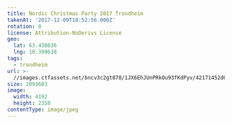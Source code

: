 ```yaml
---
title: Nordic Christmas Party 2017 Trondheim
takenAt: '2017-12-09T18:52:56.000Z'
rotation: 0
license: Attribution-NoDerivs License
geo:
  lat: 63.430836
  lng: 10.399638
tags:
  - trondheim
url: >-
  //images.ctfassets.net/bncv3c2gt878/1JX6EhJUnPRkOu93fKdPyv/42171452d0b2fb70472e5f0398d2937a/nordic-christmas-party-2017-trondheim_38960941561_o
size: 2093603
image:
  width: 4192
  height: 2358
contentType: image/jpeg
---
```


